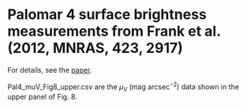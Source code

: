 # Palomar 4 surface brightness measurements from Frank et al. (2012, MNRAS, 423, 2917)
															   
For details, see the [paper](http://adsabs.harvard.edu/abs/2012MNRAS.423.2917F).

Pal4_muV_Fig8_upper.csv are the $\mu_V$ (mag arcsec$^{-2}$) data shown in the upper panel of Fig. 8.
